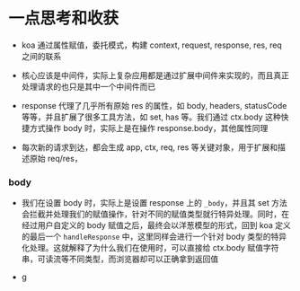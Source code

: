 # 一点思考和收获

- koa 通过属性赋值，委托模式，构建 context, request, response, res, req 之间的联系

- 核心应该是中间件，实际上复杂应用都是通过扩展中间件来实现的，而且真正处理请求的也只是其中一个中间件而已

- response 代理了几乎所有原始 res 的属性，如 body, headers, statusCode 等等，并且扩展了很多工具方法，如 set, has 等。我们通过 ctx.body 这种快捷方式操作 body 时，实际上是在操作 response.body，其他属性同理

- 每次新的请求到达，都会生成 app, ctx, req, res 等关键对象，用于扩展和描述原始 req/res，

### body

- 我们在设置 body 时，实际上是设置 response 上的 `_body`，并且其 set 方法会拦截并处理我们的赋值操作，针对不同的赋值类型就行特异处理。同时，在经过用户自定义的 body 赋值之后，最终会以洋葱模型的形式，回到 koa 定义的最后一个 `handleResponse` 中，这里同样会进行一个针对 body 类型的特异化处理。这就解释了为什么我们在使用时，可以直接给 ctx.body 赋值字符串，可读流等不同类型，而浏览器却可以正确拿到返回值

- g
